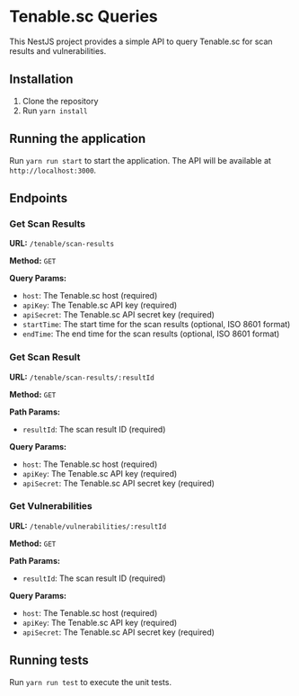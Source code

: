# Tenable.sc Queries

This NestJS project provides a simple API to query Tenable.sc for scan results and vulnerabilities.

## Installation

1. Clone the repository
2. Run `yarn install`

## Running the application

Run `yarn run start` to start the application. The API will be available at `http://localhost:3000`.

## Endpoints

### Get Scan Results

**URL:** `/tenable/scan-results`

**Method:** `GET`

**Query Params:**

- `host`: The Tenable.sc host (required)
- `apiKey`: The Tenable.sc API key (required)
- `apiSecret`: The Tenable.sc API secret key (required)
- `startTime`: The start time for the scan results (optional, ISO 8601 format)
- `endTime`: The end time for the scan results (optional, ISO 8601 format)

### Get Scan Result

**URL:** `/tenable/scan-results/:resultId`

**Method:** `GET`

**Path Params:**

- `resultId`: The scan result ID (required)

**Query Params:**

- `host`: The Tenable.sc host (required)
- `apiKey`: The Tenable.sc API key (required)
- `apiSecret`: The Tenable.sc API secret key (required)

### Get Vulnerabilities

**URL:** `/tenable/vulnerabilities/:resultId`

**Method:** `GET`

**Path Params:**

- `resultId`: The scan result ID (required)

**Query Params:**

- `host`: The Tenable.sc host (required)
- `apiKey`: The Tenable.sc API key (required)
- `apiSecret`: The Tenable.sc API secret key (required)

## Running tests

Run `yarn run test` to execute the unit tests.
